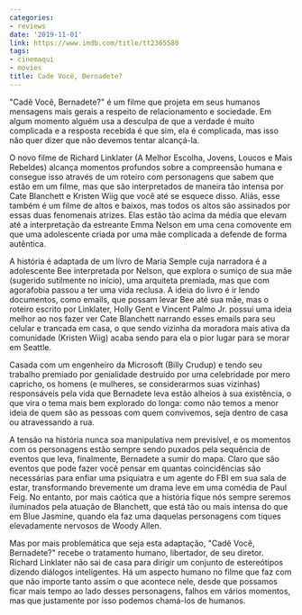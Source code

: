 ```yaml
---
categories:
- reviews
date: '2019-11-01'
link: https://www.imdb.com/title/tt2365580
tags:
- cinemaqui
- movies
title: Cade Você, Bernadete?
---
```


"Cadê Você, Bernadete?" é um filme que projeta em seus humanos mensagens mais gerais a respeito de relacionamento e sociedade. Em algum momento alguém usa a desculpa de que a verdade é muito complicada e a resposta recebida é que sim, ela é complicada, mas isso não quer dizer que não devemos tentar alcançá-la.

O novo filme de Richard Linklater (A Melhor Escolha, Jovens, Loucos e Mais Rebeldes) alcança momentos profundos sobre a compreensão humana e consegue isso através de um roteiro com personagens que sabem que estão em um filme, mas que são interpretados de maneira tão intensa por Cate Blanchett e Kristen Wiig que você até se esquece disso. Aliás, esse também é um filme de altos e baixos, mas todos os altos são assinados por essas duas fenomenais atrizes. Elas estão tão acima da média que elevam até a interpretação da estreante Emma Nelson em uma cena comovente em que uma adolescente criada por uma mãe complicada a defende de forma autêntica.

A história é adaptada de um livro de Maria Semple cuja narradora é a adolescente Bee interpretada por Nelson, que explora o sumiço de sua mãe (sugerido sutilmente no início), uma arquiteta premiada, mas que com agorafobia passou a ter uma vida reclusa. A ideia do livro é ir lendo documentos, como emails, que possam levar Bee até sua mãe, mas o roteiro escrito por Linklater, Holly Gent e Vincent Palmo Jr. possui uma ideia melhor ao nos fazer ver Cate Blanchett narrando esses emails para seu celular e trancada em casa, o que sendo vizinha da moradora mais ativa da comunidade (Kristen Wiig) acaba sendo para ela o pior lugar para se morar em Seattle.

Casada com um engenheiro da Microsoft (Billy Crudup) e tendo seu trabalho premiado por genialidade destruído por uma celebridade por mero capricho, os homens (e mulheres, se considerarmos suas vizinhas) responsáveis pela vida que Bernadete leva estão alheios à sua existência, o que vira o tema mais bem explorado do longa: como não temos a menor ideia de quem são as pessoas com quem convivemos, seja dentro de casa ou atravessando a rua.

A tensão na história nunca soa manipulativa nem previsível, e os momentos com os personagens estão sempre sendo puxados pela sequência de eventos que leva, finalmente, Bernadete a sumir do mapa. Claro que são eventos que pode fazer você pensar em quantas coincidências são necessárias para enfiar uma psiquiatra e um agente do FBI em sua sala de estar, transformando brevemente um drama leve em uma comédia de Paul Feig. No entanto, por mais caótica que a história fique nós sempre seremos iluminados pela atuação de Blanchett, que está tão ou mais intensa do que em Blue Jasmine, quando ela faz uma daquelas personagens com tiques elevadamente nervosos de Woody Allen.

Mas por mais problemática que seja esta adaptação, "Cadê Você, Bernadete?" recebe o tratamento humano, libertador, de seu diretor. Richard Linklater não sai de casa para dirigir um conjunto de estereótipos dizendo diálogos inteligentes. Há um aspecto humano no filme que faz com que não importe tanto assim o que acontece nele, desde que possamos ficar mais tempo ao lado desses personagens, falhos em vários momentos, mas que justamente por isso podemos chamá-los de humanos.
